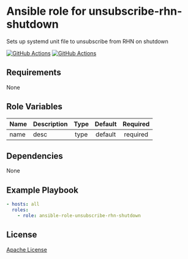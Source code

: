 Ansible role for unsubscribe-rhn-shutdown
==================================

Sets up systemd unit file to unsubscribe from RHN on shutdown

[![GitHub Actions](https://github.com/mongodb-ansible-roles/ansible-role-unsubscribe-rhn-shutdown/workflows/Molecule%20Test/badge.svg)](https://github.com/mongodb-ansible-roles/ansible-role-unsubscribe-rhn-shutdown/actions?query=workflow%3A%22Molecule+Test%22)
[![GitHub Actions](https://github.com/mongodb-ansible-roles/ansible-role-unsubscribe-rhn-shutdown/workflows/Release/badge.svg)](https://github.com/mongodb-ansible-roles/ansible-role-unsubscribe-rhn-shutdown/actions?query=workflow%3A%22Release%22)

Requirements
------------

None

Role Variables
--------------

| Name | Description | Type | Default | Required |
|------|-------------|:----:|:-------:|:--------:|
| name | desc | type | default | required |

Dependencies
------------

None

Example Playbook
----------------

```yaml
- hosts: all
  roles:
    - role: ansible-role-unsubscribe-rhn-shutdown
```

License
-------

[Apache License](LICENSE)
